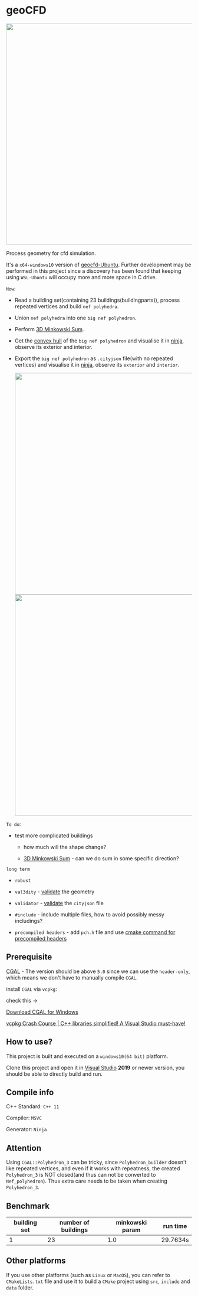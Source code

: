 # geoCFD

<img src="https://user-images.githubusercontent.com/72781910/193364989-1d4eb5cb-a4a0-40b5-8af3-9b4405ca88f2.PNG" width=600>

Process geometry for cfd simulation.

It's a `x64-windows10` version of [geocfd-Ubuntu](https://github.com/SEUZFY/geocfd-Ubuntu). Further development may be performed in this project since a discovery has been found 
that keeping using `WSL-Ubuntu` will occupy more and more space in C drive.

`Now`:

- Read a building set(containing 23 buildings(buildingparts)), process repeated vertices and build `nef polyhedra`.

- Union `nef polyhedra` into one `big nef polyhedron`.

- Perform [3D Minkowski Sum](https://doc.cgal.org/latest/Minkowski_sum_3/index.html#Chapter_3D_Minkowski_Sum_of_Polyhedra).

- Get the [convex hull](https://en.wikipedia.org/wiki/Convex_hull) of the `big nef polyhedron` and visualise it in [ninja](https://ninja.cityjson.org/), observe its exterior and interior.

- Export the `big nef polyhedron` as `.cityjson` file(with no repeated vertices) and visualise it in [ninja](https://ninja.cityjson.org/), observe its `exterior` and `interior`.

  <img src="https://user-images.githubusercontent.com/72781910/193365248-fdf5899d-93ea-42e0-8d4e-84186ebc9ba2.PNG" width=600>
  
  <img src="https://user-images.githubusercontent.com/72781910/193365272-2d96000f-ca59-42a4-9801-111f28d7460b.PNG" width=600>

`To do`:

- test more complicated buildings 

  - how much will the shape change?
  
  - [3D Minkowski Sum](https://doc.cgal.org/latest/Minkowski_sum_3/index.html#Chapter_3D_Minkowski_Sum_of_Polyhedra) - can we do sum in some specific direction?

 `long term`
 
  - `robust`
  
  - `val3dity`  - [validate](http://geovalidation.bk.tudelft.nl/val3dity/) the geometry
  
  - `validator` - [validate](https://validator.cityjson.org/) the `cityjson` file
  
  - `#include` - include multiple files, how to avoid possibly messy includings?

  - `precompiled headers` - add `pch.h` file and use [cmake command for precompiled headers](https://cmake.org/cmake/help/latest/command/target_precompile_headers.html)
 
## Prerequisite

[CGAL](https://www.cgal.org/) - The version should be above `5.0` since we can use the `header-only`, which means we don't have to manually compile `CGAL`.

install `CGAL` via `vcpkg`:

check this -> 

[Download CGAL for Windows](https://www.cgal.org/download/windows.html)

[vcpkg Crash Course | C++ libraries simplified! A Visual Studio must-have!](https://www.youtube.com/watch?v=b7SdgK7Y510)

## How to use?

This project is built and executed on a `windows10(64 bit)` platform.

Clone this project and open it in [Visual Studio](https://visualstudio.microsoft.com/) **2019** or newer version, you should be able to directly build and run.

## Compile info

C++ Standard: `C++ 11`

Compiler: `MSVC`

Generator: `Ninja`

## Attention

Using `CGAL::Polyhedron_3` can be tricky, since `Polyhedron_builder` doesn't like repeated vertices, and even if it works
with repeatness, the created `Polyhedron_3` is NOT closed(and thus can not be converted to `Nef_polyhedron`).
Thus extra care needs to be taken when creating `Polyhedron_3`.

## Benchmark

| building set| number of buildings | minkowski param | run time |
| ----------- | ------------------- | --------------- | -------- |
| 1           | 23                  | 1.0             | 29.7634s |

## Other platforms

If you use other platforms (such as `Linux` or `MacOS`), you can refer to `CMakeLists.txt` file and use it to build a `CMake` project using `src`, `include` and `data` folder.
